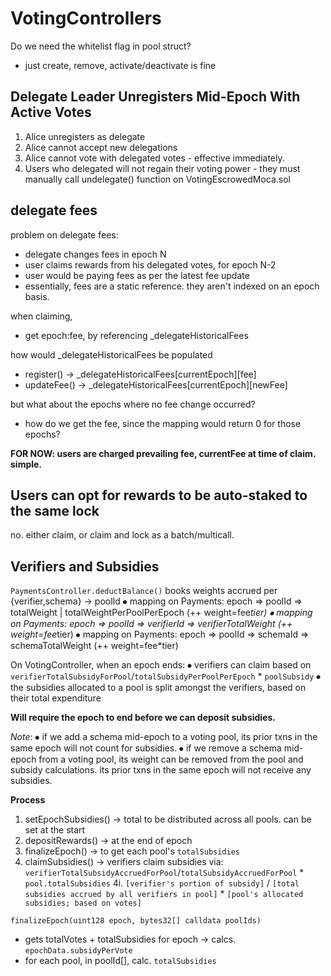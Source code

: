 # VotingControllers

Do we need the whitelist flag in pool struct?
- just create, remove, activate/deactivate is fine


## Delegate Leader Unregisters Mid-Epoch With Active Votes

1. Alice unregisters as delegate
2. Alice cannot accept new delegations
3. Alice cannot vote with delegated votes - effective immediately.
4. Users who delegated will not regain their voting power - they must manually call undelegate() function on VotingEscrowedMoca.sol


## delegate fees

problem on delegate fees:
- delegate changes fees in epoch N
- user claims rewards from his delegated votes, for epoch N-2
- user would be paying fees as per the latest fee update
- essentially, fees are a static reference. they aren't indexed on an epoch basis.

when claiming,
- get epoch:fee, by referencing _delegateHistoricalFees

how would _delegateHistoricalFees be populated
- register() -> _delegateHistoricalFees[currentEpoch][fee]
- updateFee() -> _delegateHistoricalFees[currentEpoch][newFee]

but what about the epochs where no fee change occurred? 
- how do we get the fee, since the mapping would return 0 for those epochs?


**FOR NOW: users are charged prevailing fee, currentFee at time of claim. simple.**

## Users can opt for rewards to be auto-staked to the same lock

no. either claim, or claim and lock as a batch/multicall.


## Verifiers and Subsidies

`PaymentsController.deductBalance()` books weights accrued per {verifier,schema} -> poolId
⦁	mapping on Payments: epoch => poolId => totalWeight | totalWeightPerPoolPerEpoch (++ weight=fee*tier)
⦁	mapping on Payments: epoch => poolId => verifierId => verifierTotalWeight (++ weight=fee*tier)
⦁	mapping on Payments: epoch => poolId => schemaId => schemaTotalWeight (++ weight=fee*tier)

On VotingController, when an epoch ends:
⦁	verifiers can claim based on `verifierTotalSubsidyForPool`/`totalSubsidyPerPoolPerEpoch` * `poolSubsidy`
⦁   the subsidies allocated to a pool is split amongst the verifiers, based on their total expenditure

**Will require the epoch to end before we can deposit subsidies.**

*Note*:
⦁	if we add a schema mid-epoch to a voting pool, its prior txns in the same epoch will not count for subsidies.
⦁	if we remove a schema mid-epoch from a voting pool, its weight can be removed from the pool and subsidy calculations. its prior txns in the same epoch will not receive any subsidies.

**Process**
1. setEpochSubsidies() -> total to be distributed across all pools. can be set at the start 
2. depositRewards() -> at the end of epoch
3. finalizeEpoch() -> to get each pool's `totalSubsidies`
4. claimSubsidies() -> verifiers claim subsidies via: `verifierTotalSubsidyAccruedForPool`/`totalSubsidyAccruedForPool` * `pool.totalSubsidies`
4i. `[verifier's portion of subsidy]` / `[total subsidies accrued by all verifiers in pool]` * `[pool's allocated subsidies; based on votes]`


`finalizeEpoch(uint128 epoch, bytes32[] calldata poolIds)`
- gets totalVotes + totalSubsidies for epoch -> calcs. `epochData.subsidyPerVote`
- for each pool, in poolId[], calc. `totalSubsidies`
